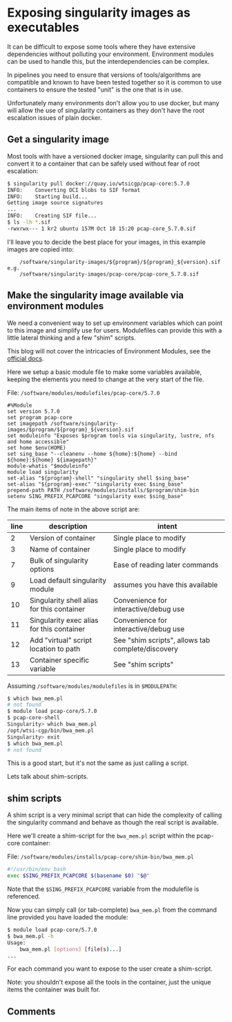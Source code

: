 # Exposing singularity images as executables

It can be difficult to expose some tools where they have extensive dependencies without polluting your environment.
Environment modules can be used to handle this, but the interdependencies can be complex.

In pipelines you need to ensure that versions of tools/algorithms are compatible and known to have been tested together
so it is common to use containers to ensure the tested "unit" is the one that is in use.

Unfortunately many environments don't allow you to use docker, but many will allow the use of singularity containers as
they don't have the root escalation issues of plain docker.

## Get a singularity image

Most tools with have a versioned docker image, singularity can pull this and convert it to a container that can be safely
used without fear of root escalation:

```bash
$ singularity pull docker://quay.io/wtsicgp/pcap-core:5.7.0
INFO:    Converting OCI blobs to SIF format
INFO:    Starting build...
Getting image source signatures
...
INFO:    Creating SIF file...
$ ls -lh *.sif
-rwxrwx--- 1 kr2 ubuntu 157M Oct 18 15:20 pcap-core_5.7.0.sif
```

I'll leave you to decide the best place for your images, in this example images are copied into:

```none
    /software/singularity-images/${program}/${program}_${version}.sif
e.g.
    /software/singularity-images/pcap-core/pcap-core_5.7.0.sif
```

## Make the singularity image available via environment modules

We need a convenient way to set up environment variables which can point to this image and simplify use for users.
Modulefiles can provide this with a little lateral thinking and a few "shim" scripts.

This blog will not cover the intricacies of Environment Modules, see the [official docs](https://modules.readthedocs.io/en/latest/).

Here we setup a basic module file to make some variables available, keeping the elements you need to change at the very
start of the file.

File: `/software/modules/modulefiles/pcap-core/5.7.0`

```modulefile
#%Module
set version 5.7.0
set program pcap-core
set imagepath /software/singularity-images/$program/${program}_${version}.sif
set moduleinfo "Exposes $program tools via singularity, lustre, nfs and home accessible"
set home $env(HOME)
set sing_base "--cleanenv --home ${home}:${home} --bind ${home}:${home} ${imagepath}"
module-whatis "$moduleinfo"
module load singularity
set-alias "${program}-shell" "singularity shell $sing_base"
set-alias "${program}-exec" "singularity exec $sing_base"
prepend-path PATH /software/modules/installs/$program/shim-bin
setenv SING_PREFIX_PCAPCORE "singularity exec $sing_base"
```

The main items of note in the above script are:

| line | description                                | intent                                            |
|------|--------------------------------------------|---------------------------------------------------|
| 2    | Version of container                       | Single place to modify                            |
| 3    | Name of container                          | Single place to modify                            |
| 7    | Bulk of singularity options                | Ease of reading later commands                    |
| 9    | Load default singularity module            | assumes you have this available                   |
| 10   | Singularity shell alias for this container | Convenience for interactive/debug use             |
| 11   | Singularity exec alias for this container  | Convenience for interactive/debug use             |
| 12   | Add "virtual" script location to path      | See "shim scripts", allows tab complete/discovery |
| 13   | Container specific variable                | See "shim scripts"                                |

Assuming `/software/modules/modulefiles` is in `$MODULEPATH`:

```bash
$ which bwa_mem.pl
# not found
$ module load pcap-core/5.7.0
$ pcap-core-shell
Singularity> which bwa_mem.pl
/opt/wtsi-cgp/bin/bwa_mem.pl
Singularity> exit
$ which bwa_mem.pl
# not found
```

This is a good start, but it's not the same as just calling a script.

Lets talk about shim-scripts.

## shim scripts

A shim script is a very minimal script that can hide the complexity of calling the singularity command and behave as though
the real script is available.

Here we'll create a shim-script for the `bwa_mem.pl` script within the pcap-core container:

File: `/software/modules/installs/pcap-core/shim-bin/bwa_mem.pl`

```bash
#!/usr/bin/env bash
exec $SING_PREFIX_PCAPCORE $(basename $0) "$@"
```

Note that the `$SING_PREFIX_PCAPCORE` variable from the modulefile is referenced.

Now you can simply call (or tab-complete) `bwa_mem.pl` from the command line provided you have loaded the module:

```bash
$ module load pcap-core/5.7.0
$ bwa_mem.pl -h
Usage:
    bwa_mem.pl [options] [file(s)...]
...
```

For each command you want to expose to the user create a shim-script.

Note: you shouldn't expose all the tools in the container, just the unique items the container was built for.

## Comments

<!-- markdownlint-disable MD033 -->
<script src="https://utteranc.es/client.js"
        repo="keiranmraine/keiranmraine.github.io"
        issue-term="url"
        label="comments"
        theme="boxy-light"
        crossorigin="anonymous"
        async>
</script>
<!-- markdownlint-enable -->
